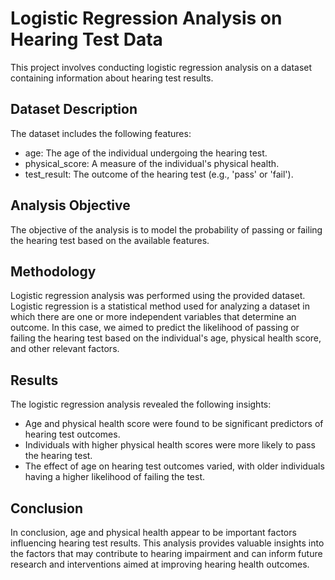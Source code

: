 # Logistic Regression Analysis on Hearing Test Data

This project involves conducting logistic regression analysis on a dataset containing information about hearing test results.

## Dataset Description

The dataset includes the following features:

- age: The age of the individual undergoing the hearing test.
- physical_score: A measure of the individual's physical health.
- test_result: The outcome of the hearing test (e.g., 'pass' or 'fail').

## Analysis Objective

The objective of the analysis is to model the probability of passing or failing the hearing test based on the available features.

## Methodology

Logistic regression analysis was performed using the provided dataset. Logistic regression is a statistical method used for analyzing a dataset in which there are one or more independent variables that determine an outcome. In this case, we aimed to predict the likelihood of passing or failing the hearing test based on the individual's age, physical health score, and other relevant factors.

## Results

The logistic regression analysis revealed the following insights:

- Age and physical health score were found to be significant predictors of hearing test outcomes.
- Individuals with higher physical health scores were more likely to pass the hearing test.
- The effect of age on hearing test outcomes varied, with older individuals having a higher likelihood of failing the test.

## Conclusion

In conclusion, age and physical health appear to be important factors influencing hearing test results. This analysis provides valuable insights into the factors that may contribute to hearing impairment and can inform future research and interventions aimed at improving hearing health outcomes.


